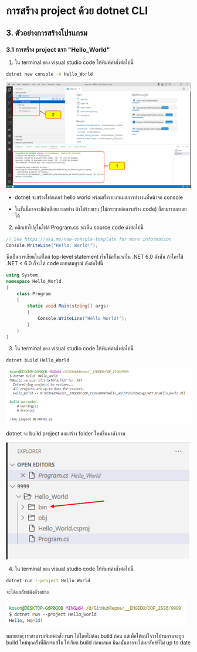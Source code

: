 # การสร้าง project ด้วย dotnet CLI

## 3. ตัวอย่างการสร้างโปรแกรม

### 3.1 การสร้าง project แรก "Hello_World" 


1. ใน terminal ของ visual studio code ให้พิมพ์คำสั่งต่อไปนี้

``` cmd
dotnet new console -n Hello_World
```

![](./Pictures/Picture-07.png)

-  dotnet จะสร้างโฟลเดอร์  hello world  พร้อมทั้งรายงานผลการทำงานที่หน้าจอ console 

- ในขั้นนี้อาจจะมีคำเตือนบางอย่าง ถ้าไม่ร้ายแรง (ไม่กระทบต่อการสร้าง code)  ก็สามารถละเลยได้

2. คลิกเข้าไปดูในไฟล์ Program.cs จะเห็น source code ดังต่อไปนี้

```cs
// See https://aka.ms/new-console-template for more information
Console.WriteLine("Hello, World!");
```

ซึ่งเป็นการเขียนในสไตล์ top-level statement เริ่มใช้ครั้งแรกใน .NET 6.0 ดังนั้น ถ้าใครใช้ .NET < 6.0 ก็จะได้ code แบบสมบูรณ์ ดังต่อไปนี้

```cs
using System;
namespace Hello_World
{
    class Program
    {
        static void Main(string[] args)
        {
            Console.WriteLine("Hello World!");
        }
    }
}
```

3. ใน terminal ของ visual studio code ให้พิมพ์คำสั่งต่อไปนี้

``` cmd
dotnet build Hello_World
```
![alt text](./Pictures/Picture-08.png)

dotnet จะ build project และสร้าง folder ใหม่ขึ้นมาดังภาพ

![alt text](./Pictures/Picture-09.png)


4. ใน terminal ของ visual studio code ให้พิมพ์คำสั่งต่อไปนี้

``` cmd
dotnet run --project Hello_World
```
 
 จะได้ผลลัพธ์ดังตัวอย่าง

![](./Pictures/Picture-10.png)

หมายเหตุ เราสามารถพิมพ์คำสั่ง run ได้โดยไม่ต้อง build ก่อน แต่เพื่อให้แน่ใจว่าโปรแกรมจะถูก build ใหม่ทุกครั้งที่มีการแก้ไข ให้เรียก build ก่อนเสมอ มิฉะนั้นอาจจะได้ผลลัพธ์ที่ไม่ up to date




